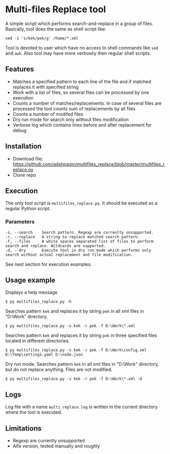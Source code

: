 # Multi-files Replace tool
A simple script which performs search-and-replace in a group of files.
Basically, tool does the same as shell script like:

    sed -i 's/kek/pek/g' /home/*.xml

Tool is devoted to user which have no access to shell commands like `sed` and `awk`. Also tool may have more verbosity then regular shell scripts.
## Features
* Matches a specified pattern to each line of the file and if matched replaces it with specified string
* Work with a list of files, so several files can be processed by one execution
* Counts a number of matches/replacements. In case of several files are processed the tool counts sum of replacements by all files
* Counts a number of modifed files
* Dry run mode for search only without files modification
* Verbose log which contains lines before and after replacement for debug
## Installation
* Download file: https://github.com/adshpagin/multifiles_replace/blob/master/multifiles_replace.py
* Clone repo
## Execution
The only tool script is `multifiles_replace.py`. It should be executed as a regular Python script. 
### Parameters

    -s, --search    Search pattern. Regexp are currenlty unsupported.
    -r, --replace   A string to replace matched search pattern.
    -f, --files     A white spaces separated list of files to perform search and replace. Wildcards are supported.
    -d, --dry       Execute tool in dry run mode which performs only search without actual replacement and file modification.

See next section for execution examples.
## Usage example
Displays a help message

    $ py multifiles_replace.py -h

Searches pattern `kek` and replaces it by string `pek` in all xml files in "D:\Work" directory.

    $ py multifiles_replace.py -s kek -r pek -f D:\Work\*.xml
    
Searches pattern `kek` and replaces it by string `pek` in three specified files located in different directories.

    $ py multifiles_replace.py -s kek -r pek -f D:\Work\config.xml D:\Temp\settings.yaml D:\node.json

Dry run mode. Searches pattern `kek` in all xml files in "D:\Work" directory, but do not replace anything. Files are not modified.

    $ py multifiles_replace.py -s kek -r pek -f D:\Work\*.xml -d

## Logs
Log file with a name `multi_replace.log` is written in the current directory where the tool is executed.
## Limitations
* Regexp are currently unsupported
* Alfa version, tested manually and roughly
